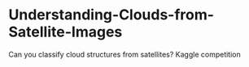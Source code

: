 # Understanding-Clouds-from-Satellite-Images
Can you classify cloud structures from satellites? Kaggle competition
